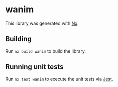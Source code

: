 # wanim

This library was generated with [Nx](https://nx.dev).

## Building

Run `nx build wanim` to build the library.

## Running unit tests

Run `nx test wanim` to execute the unit tests via [Jest](https://jestjs.io).

